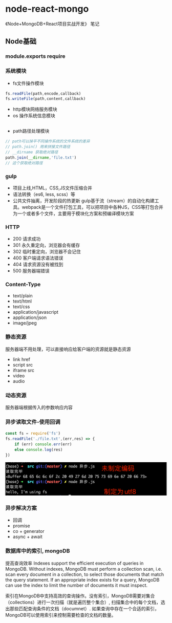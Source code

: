 # node-react-mongo
《Node+MongoDB+React项目实战开发》 笔记

## Node基础
### module.exports require

### 系统模块
- fs文件操作模块
```js
fs.readFile(path,encode,callback)
fs.writeFile(path,content,callback)
```
- http模块网络服务模块
- os 操作系统信息模块
```js
```
- path路径处理模块
```js
// path可以抹平不同操作系统的文件系统的差异
// path.join() 用来拼接文件路径
// __dirname 获取绝对路径
path.join(__dirname,'file.txt') 
// 这个获取绝对路径
```


### gulp
- 项目上线,HTML，CSS,JS文件压缩合并
- 语法转换（es6, less, scss）等
- 公共文件抽离，开发阶段的热更新
gulp基于流（stream）的自动化构建工具。webpack是一个文件打包工具，可以把项目中各种JS，CSS等打包合并为一个或者多个文件，主要用于模块化方案和预编译模块方案



### HTTP
- 200 请求成功
- 301 永久重定向，浏览器会有缓存
- 302 临时重定向，浏览器不会记住
- 400 客户端请求语法错误
- 404 请求资源没有被找到
- 500 服务器端错误

### Content-Type
- text/plain
- text/html
- text/css
- application/javascript
- application/json
- image/jpeg

### 静态资源
服务器端不用处理，可以直接响应给客户端的资源就是静态资源
- link href
- script src
- iframe src
- video
- audio

### 动态资源
服务器端根据传入的参数响应内容

### 异步读取文件-使用回调
```js
const fs = require('fs')
fs.readFile('./file.txt',(err,res) => {
    if (err) console.err(err)
    else console.log(res)
})
```
![image-20220607082334130](public/img/image-20220607082334130.png)

### 异步解决方案
- 回调
- promise
- co + generator
- async + await

### 数据库中的索引, mongoDB
提高查询效率
Indexes support the efficient execution of queries in MongoDB. Without indexes, MongoDB must perform a collection scan, i.e. scan every document in a collection, to select those documents that match the query statement. If an appropriate index exists for a query, MongoDB can use the index to limit the number of documents it must inspect.

索引在MongoDB中支持高效的查询操作。没有索引，MongoDB需要对集合（collections）进行一次扫描（就是遍历整个集合）, 扫描集合中的每个文档，选出那些匹配查询条件的文档（documnet）. 如果查询中存在一个合适的索引，MongoDB可以使用索引来控制需要检查的文档的数量。